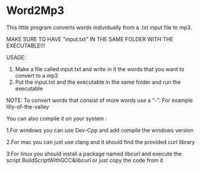 # Word2Mp3
This little program converts words individually from a .txt input file to  mp3.

MAKE SURE TO HAVE "input.txt" IN THE SAME FOLDER WITH THE EXECUTABLE!!!

USAGE:
1. Make a file called input.txt and write in it the words that you want to convert to a mp3
2. Put the input.txt and the executable in the same folder and run the executable

NOTE: To convert words that consist of more words use a "-". For example lilly-of-the-valley



You can also compile it on your system :

1.For windows you can use Dev-Cpp and add compile the windows version

2.For mac you can just use clang and it should find the provided curl library 

3.For linux you should install a package named libcurl and execute the script BuildScriptWithGCC&libcurl or just copy the code from it 
